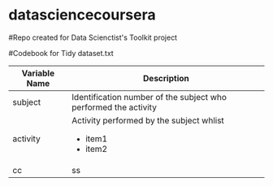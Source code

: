 datasciencecoursera
===================

#Repo created for Data Scienctist's Toolkit project

#Codebook for Tidy dataset.txt

| Variable Name | Description |
| --- | --- |
| subject | Identification number of the subject who performed the activity |
| activity | Activity performed by the subject whlist <ul><li>item1</li><li>item2</li></ul>| See the list | from the first collum|
| cc | ss|
